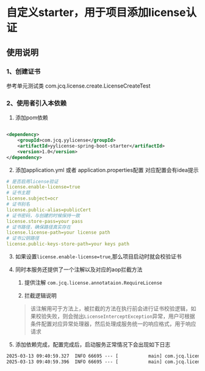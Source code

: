 # 自定义starter，用于项目添加license认证
## 使用说明
### 1、创建证书
参考单元测试类 com.jcq.license.create.LicenseCreateTest

### 2、使用者引入本依赖
1. 添加pom依赖

```xml

<dependency>
    <groupId>com.jcq.yylicense</groupId>
    <artifactId>yylicense-spring-boot-starter</artifactId>
    <version>1.0</version>
</dependency>
```
2. 添加application.yml 或者 application.properties配置
对应配置会有idea提示
```yml
# 是否启用license验证
license.enable-license=true
# 证书主题
license.subject=ocr
# 证书别名
license.public-alias=publicCert
# 证书密码，与创建的时候保持一致
license.store-pass=your pass
# 证书路径，确保路径真实存在
license.license-path=your license path
# 证书公钥路径
license.public-keys-store-path=your keys path
```
3. 如果设置`license.enable-license=true`,那么项目启动时就会校验证书

4. 同时本服务还提供了一个注解以及对应的aop拦截方法

    1. 提供注解 `com.jcq.license.annotataion.RequireLicense`

    2. 拦截逻辑说明
   > 该注解用可于方法上，被拦截的方法在执行前会进行证书校验逻辑，如果校验失败，则会抛出`LicenseInterceptException`异常，用户可根据条件配置对应异常处理器，然后处理成服务统一的响应格式，用于响应请求
    
5. 添加依赖完成，配置完成后，启动服务正常情况下会出现如下日志
```txt
2025-03-13 09:40:59.327  INFO 66695 --- [           main] com.jcq.license.verify.LicenseVerify  : 服务启动，检查是否启用license验证，结果：true
2025-03-13 09:40:59.396  INFO 66695 --- [           main] com.jcq.license.verify.LicenseVerify  : 证书安装成功，证书有效期：2025-03-12 00:00:00 - 2025-05-13 00:00:00
```